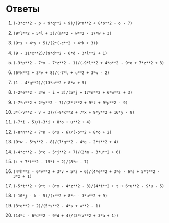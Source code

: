 # Ответы

1. `(-3*c**2 - p + 9*q**2 + 9)/(9*m**2 + 8*o**2 + o - 7)`

2. `(9*l**2 + 5*l + 3)/(m**2 - w**2 - 17*w + 3)`

3. `(9*s + 4*y + 5)/(2*(-c**2 + 4*k + 3))`

4. `(9 - 11*x**2)/(9*d**2 - 6*d - 3*l**2 + 1)`

5. `(-3*p**2 - 7*x - 7*z**2 - 1)/(-9*l**2 + 4*o**2 - 9*o + 7*z**2 + 3)`

6. `(6*k**2 + 3*v + 8)/(-7*l + u**2 + 3*w - 2)`

7. `(1 - 4*g**2)/(13*a**2 + 8*a + 5)`

8. `(-2*e**2 - 3*e - i + 3)/(5*j + 17*n**2 + 6*w**2 + 3)`

9. `(-7*n**2 + 2*y**2 - 7)/(2*l**2 + 9*l + 9*p**2 - 9)`

10. `3*(-v**2 - v + 3)/(-9*x**2 + 7*x + 9*y**2 + 16*y - 8)`

11. `(-7*i - 5)/(-3*i + 8*o + u**2 + 4)`

12. `(-8*n**2 + 7*n - 6*s - 6)/(-o**2 + 8*o + 2)`

13. `(9*w - 5*y**2 - 8)/(7*g**2 - 4*g - 2*t**2 + 4)`

14. `(-4*c**2 - 3*c - 5*j**2 + 7)/(2*m - 3*u**2 + 6)`

15. `(i + 7*t**2 - 15*t + 2)/(8*e - 7)`

16. `(4*h**2 - 6*v**2 + 3*v + 5*z + 6)/(4*e**2 + 3*e - 6*s + 5*t**2 - 3*z + 1)`

17. `(-5*t**2 + 9*t + 8*x - 4*z**2 - 3)/(4*t**2 + t + 6*u**2 - 9*u - 5)`

18. `(-10*j - k - 5)/(r**2 + 8*r - 3*u**2 + 9)`

19. `(3*e**2 + 2)/(5*s**2 - 4*s + w**2 - 1)`

20. `(14*c - 6*d**2 - 9*d + 4)/(3*(a**2 + 3*a + 1))`

